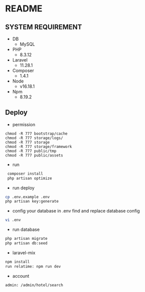 # README

## SYSTEM REQUIREMENT

* DB
    - MySQL
* PHP
    - 8.3.12
* Laravel
    - 11.28.1
* Composer
    - 1.4.1
* Node
    - v16.18.1
* Npm
    - 8.19.2


## Deploy
* permission
```
chmod -R 777 bootstrap/cache
chmod -R 777 storage/logs/
chmod -R 777 storage
chmod -R 777 storage/framework
chmod -R 777 public/tmp
chmod -R 777 public/assets
```

* run
```bash
 composer install
 php artisan optimize
```

* run deploy
```bash
cp .env.example .env
php artisan key:generate
```
* config your database in .env
  find and replace database config
```bash
vi .env
```
* run database
```bash
php artisan migrate
php artisan db:seed
```

* laravel-mix
```bash
npm install
run relatime: npm run dev
```

* account
```bash
admin: /admin/hotel/search
```
